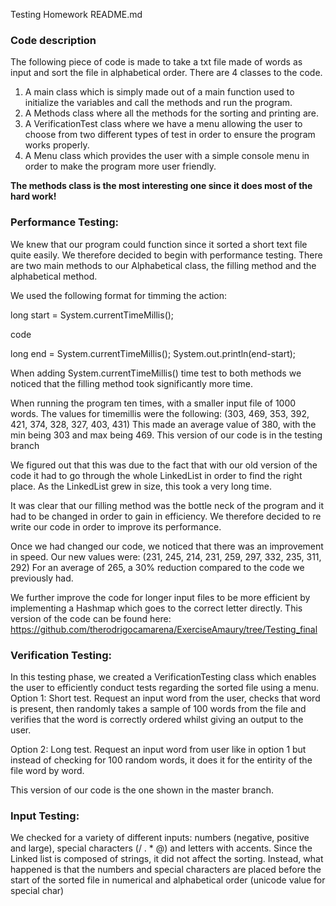 Testing Homework README.md

### Code description

The following piece of code is made to take a txt file made of words as input and sort the file in alphabetical order. There are 4 classes to the code. 
1. A main class which is simply made out of a main function used to initialize the variables and call the methods and run the program. 
2. A Methods class where all the methods for the sorting and printing are.
3. A VerificationTest class where we have a menu allowing the user to choose from two different types of test in order to ensure the program works properly.
4. A Menu class which provides the user with a simple console menu in order to make the program more user friendly. 

**The methods class is the most interesting one since it does most of the hard work!** 


### Performance Testing:
We knew that our program could function since it sorted a short text file quite easily. We therefore decided to begin with performance testing. There are two main methods to our Alphabetical class, the filling method and the alphabetical method.

We used the following format for timming the action:

long start = System.currentTimeMillis();

code 

long end = System.currentTimeMillis();
System.out.println(end-start);


When adding System.currentTimeMillis() time test to both methods we noticed that the filling method took significantly more time.

When running the program ten times, with a smaller input file of 1000 words. The values for timemillis were the following:
(303, 469, 353, 392, 421, 374, 328, 327, 403, 431)
This made an average value of 380, with the min being 303 and max being 469. 
This version of our code is in the testing branch 


We figured out that this was due to the fact that with our old version of the code it had to go through the whole LinkedList in order to find the right place. As the 
LinkedList grew in size, this took a very long time. 
 
It was clear that our filling method was the bottle neck of the program and it had to be changed in order to gain in efficiency.
We therefore decided to re write our code in order to improve its performance.

Once we had changed our code, we noticed that there was an improvement in speed.
Our new values were:
(231, 245, 214, 231, 259, 297, 332, 235, 311, 292)
For an average of 265, a 30% reduction compared to the code we previously had. 

We further improve the code for longer input files to be more efficient by implementing a Hashmap which goes to the correct letter directly.
This version of the code can be found here:
https://github.com/therodrigocamarena/ExerciseAmaury/tree/Testing_final




### Verification Testing:

In this testing phase, we created a VerificationTesting class which enables the user to efficiently conduct tests regarding the sorted file using a menu. 
Option 1: Short test. Request an input word from the user, checks that word is present, then randomly takes a sample of 100 words from the file and verifies that the word is correctly ordered whilst giving an output to the user.

Option 2: Long test. Request an input word from user like in option 1 but instead of checking for 100 random words, it does it for the entirity of the file word by word.


This version of our code is the one shown in the master branch. 






### Input Testing:

We checked for a variety of different inputs: numbers (negative, positive and large), special characters (/ . * @) and letters with accents. 
Since the Linked list is composed of strings, it did not affect the sorting. Instead, what happened is that the numbers and special characters are placed before the start of the sorted file in numerical and alphabetical order (unicode value for special char)


